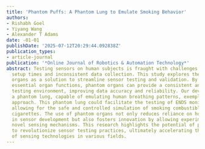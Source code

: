 ```yaml
---
title: 'Phantom Puffs: A Phantom Lung to Emulate Smoking Behavior'
authors:
- Rishabh Goel
- Yiyang Wang
- Alexander T Adams
date: -01-01
publishDate: '2025-07-12T20:29:44.092838Z'
publication_types:
- article-journal
publication: '*Online Journal of Robotics & Automation Technology*'
abstract: Testing sensors on human subjects is fraught with challenges such as extensive
  setup times and inconsistent data collection. This study explores the use of phantom
  organs as a solution to streamline sensor testing and validation. By replicating
  essential organ functions, phantom organs can provide a consistent and repeatable
  testing environment, improving data accuracy and reliability. Our development of
  a phantom lung, capable of emulating human breathing patterns, exemplifies this
  approach. This phantom lung could facilitate the testing of ENDS monitoring sensors,
  allowing for the safe and controlled simulation of smoking combustible and electronic
  cigarettes. The use of phantom organs not only reduces reliance on human subjects
  in sensor development but also fosters innovation by allowing experimentation with
  novel sensing mechanisms. This research highlights the potential of phantom organs
  to revolutionize sensor testing practices, ultimately accelerating the advancement
  of sensing technologies in various fields.
---
```

